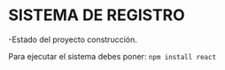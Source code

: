 <H1>SISTEMA DE REGISTRO</H1>

-Estado del proyecto construcción.

Para ejecutar el sistema debes poner:
```npm install react```
